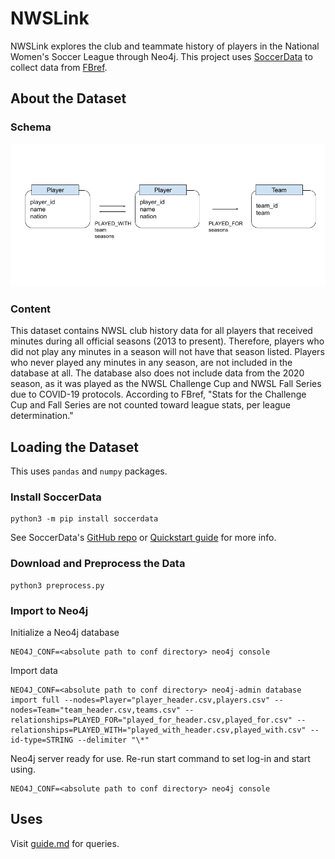 # NWSLink

NWSLink explores the club and teammate history of players in the National Women's Soccer League through Neo4j. This project uses [SoccerData](https://github.com/probberechts/soccerdata) to collect data from [FBref](https://fbref.com/en/).

## About the Dataset

### Schema

![schema](schema.png)

### Content

This dataset contains NWSL club history data for all players that received minutes during all official seasons (2013 to present). Therefore, players who did not play any minutes in a season will not have that season listed. Players who never played any minutes in any season, are not included in the database at all. The database also does not include data from the 2020 season, as it was played as the NWSL Challenge Cup and NWSL Fall Series due to COVID-19 protocols. According to FBref, "Stats for the Challenge Cup and Fall Series are not counted toward league stats, per league determination."

## Loading the Dataset

This uses `pandas` and `numpy` packages.

### Install SoccerData

```
python3 -m pip install soccerdata
```

See SoccerData's [GitHub repo](https://github.com/probberechts/soccerdata) or [Quickstart guide](https://soccerdata.readthedocs.io/en/latest/intro.html) for more info.

### Download and Preprocess the Data

```
python3 preprocess.py
```

### Import to Neo4j

Initialize a Neo4j database

```
NEO4J_CONF=<absolute path to conf directory> neo4j console
```

Import data

```
NEO4J_CONF=<absolute path to conf directory> neo4j-admin database import full --nodes=Player="player_header.csv,players.csv" --nodes=Team="team_header.csv,teams.csv" --relationships=PLAYED_FOR="played_for_header.csv,played_for.csv" --relationships=PLAYED_WITH="played_with_header.csv,played_with.csv" --id-type=STRING --delimiter "\*"
```

Neo4j server ready for use. Re-run start command to set log-in and start using.

```
NEO4J_CONF=<absolute path to conf directory> neo4j console
```

## Uses

Visit [guide.md](/guide.md) for queries.
